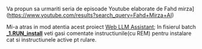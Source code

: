 Va propun sa urmariti seria de episoade Youtube elaborate de Fahd mirza](https://www.youtube.com/results?search_query=Fahd+Mirza+AI)

Mi-a atras in mod atentia acest proiect [Web LLM Assistant](https://www.youtube.com/watch?v=txflvGG_hIc); In fisierul batch [**_1.RUN_install**](https://github.com/stefanache/MFP-ANAF-RO/blob/main/python/Fahd_Mirza_A%20I/_1.RUN_install.bat) veti gasi comentate instructiunile(cu REM) pentru instalare cat si instructiunele active pt rulare. 

